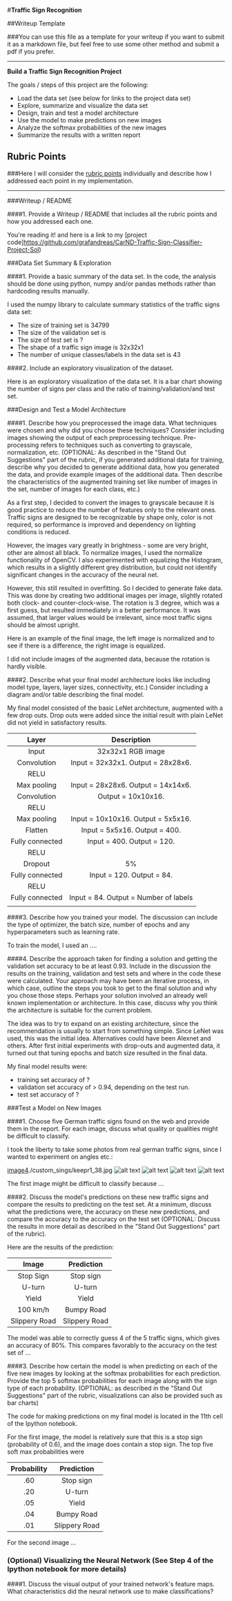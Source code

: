 #**Traffic Sign Recognition** 

##Writeup Template

###You can use this file as a template for your writeup if you want to submit it as a markdown file, but feel free to use some other method and submit a pdf if you prefer.

---

**Build a Traffic Sign Recognition Project**

The goals / steps of this project are the following:
* Load the data set (see below for links to the project data set)
* Explore, summarize and visualize the data set
* Design, train and test a model architecture
* Use the model to make predictions on new images
* Analyze the softmax probabilities of the new images
* Summarize the results with a written report


[//]: # (Image References)

[image1]: ./examples/visualization.jpg "Visualization"
[image2]: ./examples/grayscale.jpg "Grayscaling"
[image3]: ./examples/random_noise.jpg "Random Noise"
[image4]: ./examples/placeholder.png "Traffic Sign 1"
[image5]: ./examples/placeholder.png "Traffic Sign 2"
[image6]: ./examples/placeholder.png "Traffic Sign 3"
[image7]: ./examples/placeholder.png "Traffic Sign 4"
[image8]: ./examples/placeholder.png "Traffic Sign 5"

## Rubric Points
###Here I will consider the [rubric points](https://review.udacity.com/#!/rubrics/481/view) individually and describe how I addressed each point in my implementation.  

---
###Writeup / README

####1. Provide a Writeup / README that includes all the rubric points and how you addressed each one. 

You're reading it! and here is a link to my [project code]https://github.com/grafandreas/CarND-Traffic-Sign-Classifier-Project-Sol)

###Data Set Summary & Exploration

####1. Provide a basic summary of the data set. In the code, the analysis should be done using python, numpy and/or pandas methods rather than hardcoding results manually.

I used the numpy library to calculate summary statistics of the traffic
signs data set:

* The size of training set is 34799
* The size of the validation set is 
* The size of test set is ?
* The shape of a traffic sign image is 32x32x1
* The number of unique classes/labels in the data set is 43

####2. Include an exploratory visualization of the dataset.

Here is an exploratory visualization of the data set. It is a bar chart showing the number of signs per class and
the ratio of training/validation/and test set.

[image1]: ./writeup/statistics.png "x"

###Design and Test a Model Architecture

####1. Describe how you preprocessed the image data. What techniques were chosen and why did you choose these techniques? Consider including images showing the output of each preprocessing technique. Pre-processing refers to techniques such as converting to grayscale, normalization, etc. (OPTIONAL: As described in the "Stand Out Suggestions" part of the rubric, if you generated additional data for training, describe why you decided to generate additional data, how you generated the data, and provide example images of the additional data. Then describe the characteristics of the augmented training set like number of images in the set, number of images for each class, etc.)

As a first step, I decided to convert the images to grayscale because it is good practice to reduce the number
of features only to the relevant ones. Traffic signs are designed to be recognizable by shape only, color is not
required, so performance is improved and dependency on lighting conditions is reduced.

However, the images vary greatly in brightness - some are very bright, other are almost all black. To normalize images,
I used the normalize functionality of OpenCV. I also experimented with equalizing the Histogram, which results in 
a slightly different grey distribution, but could not identify significant changes in the accuracy of the neural net.

However, this still resulted in overfitting. So I decided to generate fake data. This was done by creating two additional images per image,
slightly rotated both clock- and counter-clock-wise. The rotation is 3 degree, which was a first guess, but resulted immediately in a better performance. It was assumed, that larger values would be irrelevant, since most traffic signs should be almost upright.


Here is an example of the final image, the left image is normalized and to see if there is a difference, the right image is equalized.

[image2]: ./writeup/normalize_and_equalize.png "y"

I did not include images of the augmented data, because the rotation is hardly visible.



####2. Describe what your final model architecture looks like including model type, layers, layer sizes, connectivity, etc.) Consider including a diagram and/or table describing the final model.

My final model consisted of the basic LeNet architecture, augmented with a few drop outs. Drop outs were added since the initial result with plain LeNet did not yield in satisfactory results.

| Layer         		|     Description	        					| 
|:---------------------:|:---------------------------------------------:| 
| Input         		| 32x32x1 RGB image   							| 
| Convolution       	| Input = 32x32x1. Output = 28x28x6. 	        |
| RELU					|												|
| Max pooling	      	| Input = 28x28x6. Output = 14x14x6.			|
| Convolution  		    | Output = 10x10x16.     						|
| RELU					|												|
| Max pooling	      	| Input = 10x10x16. Output = 5x5x16.			|
| Flatten				| Input = 5x5x16. Output = 400. 				|
| Fully connected		| Input = 400. Output = 120.        									|
| RELU					|												|
| Dropout				| 5%       								|
| Fully connected		|   Input = 120. Output = 84.     									|
| RELU					|												|
| Fully connected		|  Input = 84. Output = Number of labels   									|
|						|												|
 


####3. Describe how you trained your model. The discussion can include the type of optimizer, the batch size, number of epochs and any hyperparameters such as learning rate.

To train the model, I used an ....

####4. Describe the approach taken for finding a solution and getting the validation set accuracy to be at least 0.93. Include in the discussion the results on the training, validation and test sets and where in the code these were calculated. Your approach may have been an iterative process, in which case, outline the steps you took to get to the final solution and why you chose those steps. Perhaps your solution involved an already well known implementation or architecture. In this case, discuss why you think the architecture is suitable for the current problem.

The idea was to try to expand on an existing architecture, since the recommendation is usually to start from something simple. Since LeNet was used, this was the initial idea. Alternatives could have been Alexnet and others. After first initial experiments with drop-outs and augmented data, it turned out that tuning epochs and batch size resulted in the final data.

My final model results were:
* training set accuracy of ?
* validation set accuracy of > 0.94, depending on the test run.
* test set accuracy of ?


 

###Test a Model on New Images

####1. Choose five German traffic signs found on the web and provide them in the report. For each image, discuss what quality or qualities might be difficult to classify.

I took the liberty to take some photos from real german traffic signs, since I wanted to experiment on angles etc.:

[image4]./custom_sings/keepr1_38.jpg ![alt text][image5] ![alt text][image6] 
![alt text][image7] ![alt text][image8]

The first image might be difficult to classify because ...

####2. Discuss the model's predictions on these new traffic signs and compare the results to predicting on the test set. At a minimum, discuss what the predictions were, the accuracy on these new predictions, and compare the accuracy to the accuracy on the test set (OPTIONAL: Discuss the results in more detail as described in the "Stand Out Suggestions" part of the rubric).

Here are the results of the prediction:

| Image			        |     Prediction	        					| 
|:---------------------:|:---------------------------------------------:| 
| Stop Sign      		| Stop sign   									| 
| U-turn     			| U-turn 										|
| Yield					| Yield											|
| 100 km/h	      		| Bumpy Road					 				|
| Slippery Road			| Slippery Road      							|


The model was able to correctly guess 4 of the 5 traffic signs, which gives an accuracy of 80%. This compares favorably to the accuracy on the test set of ...

####3. Describe how certain the model is when predicting on each of the five new images by looking at the softmax probabilities for each prediction. Provide the top 5 softmax probabilities for each image along with the sign type of each probability. (OPTIONAL: as described in the "Stand Out Suggestions" part of the rubric, visualizations can also be provided such as bar charts)

The code for making predictions on my final model is located in the 11th cell of the Ipython notebook.

For the first image, the model is relatively sure that this is a stop sign (probability of 0.6), and the image does contain a stop sign. The top five soft max probabilities were

| Probability         	|     Prediction	        					| 
|:---------------------:|:---------------------------------------------:| 
| .60         			| Stop sign   									| 
| .20     				| U-turn 										|
| .05					| Yield											|
| .04	      			| Bumpy Road					 				|
| .01				    | Slippery Road      							|


For the second image ... 

### (Optional) Visualizing the Neural Network (See Step 4 of the Ipython notebook for more details)
####1. Discuss the visual output of your trained network's feature maps. What characteristics did the neural network use to make classifications?


